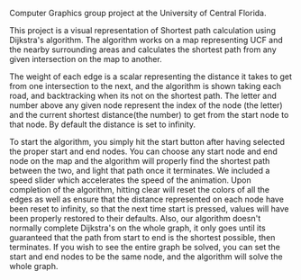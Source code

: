 Computer Graphics group project at the University of Central Florida.

This project is a visual representation of Shortest path calculation using Dijkstra's algorithm. 
The algorithm works on a map representing UCF and the nearby surrounding areas and calculates the shortest path from any given intersection on the map to another. 

The weight of each edge is a scalar representing the distance it takes to get from one intersection to the next, and the algorithm is shown taking each road, and backtracking when its not on the shortest path.
The letter and number above any given node represent the index of the node (the letter) and the current shortest distance(the number) to get from the start node to that node. By default the distance is set to infinity.

To start the algorithm, you simply hit the start button after having selected the proper start and end nodes. You can choose any start node and end node on the map and the algorithm will properly find the shortest 
path between the two, and light that path once it terminates. We included a speed slider which accelerates the speed of the animation. Upon completion of the algorithm, hitting clear will reset the colors of all 
the edges as well as ensure that the distance represented on each node have been reset to infinity, so that the next time start is pressed, values will have been properly restored to their defaults. Also, our algorithm
doesn't normally complete Dijkstra's on the whole graph, it only goes until its guaranteed that the path from start to end is the shortest possible, then terminates. If you wish to see the entire graph be solved,
you can set the start and end nodes to be the same node, and the algorithm will solve the whole graph.
